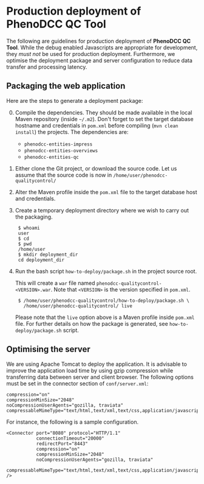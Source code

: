 # Production deployment of **PhenoDCC QC Tool**

The following are guidelines for production deployment of
**PhenoDCC QC Tool**. While the debug enabled Javascripts are
appropriate for development, they *must not* be used for production
deployment. Furthermore, we optimise the deployment package and server
configuration to reduce data transfer and processing latency.


## Packaging the web application

Here are the steps to generate a deployment package:

0. Compile the dependencies. They should be made available in the
   local Maven repository (inside `~/.m2`). Don't forget to set the
   target database hostname and credentials in `pom.xml` before
   compiling (`mvn clean install`) the projects. The dependencies are:

   * `phenodcc-entities-impress`
   * `phenodcc-entities-overviews`
   * `phenodcc-entities-qc`

1. Either clone the Git project, or download the source code.
   Let us assume that the source code is now in `/home/user/phenodcc-qualitycontrol/`

2. Alter the Maven profile inside the `pom.xml` file to the target
   database host and credentials.

3. Create a temporary deployment directory where we wish to
   carry out the packaging.

        $ whoami
        user
        $ cd
        $ pwd
        /home/user
        $ mkdir deployment_dir
        cd deployment_dir
   
4. Run the bash script `how-to-deploy/package.sh` in the project
   source root.

   This will create a `war` file named `phenodcc-qualitycontrol-<VERSION>.war`. Note
   that `<VERSION>` is the version specified in `pom.xml`.

        $ /home/user/phenodcc-qualitycontrol/how-to-deploy/package.sh \
          /home/user/phenodcc-qualitycontrol/ live

   Please note that the `live` option above is a Maven profile inside
   `pom.xml` file. For further details on how the package is generated,
    see `how-to-deploy/package.sh` script. 


## Optimising the server

We are using Apache Tomcat to deploy the application. It is advisable to
improve the application load time by using gzip compression while transferring
data between server and client browser. The following options must be set in
the connector section of `conf/server.xml`:

    compression="on"
    compressionMinSize="2048"
    noCompressionUserAgents="gozilla, traviata"
    compressableMimeType="text/html,text/xml,text/css,application/javascript,application/json"


For instance, the following is a sample configuration.

    <Connector port="8080" protocol="HTTP/1.1"
               connectionTimeout="20000"
               redirectPort="8443"
               compression="on"
               compressionMinSize="2048"
               noCompressionUserAgents="gozilla, traviata"
               compressableMimeType="text/html,text/xml,text/css,application/javascript,application/json"
    />


